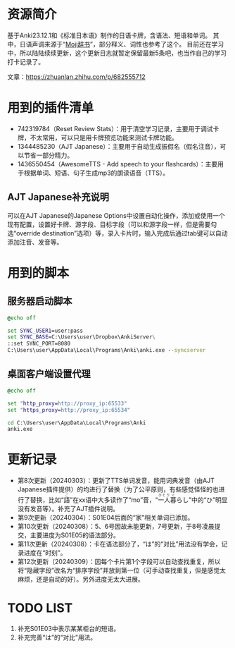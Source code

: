 # 资源简介

基于Anki23.12.1和《标准日本语》制作的日语卡牌，含语法、短语和单词。
其中，日语声调来源于“[Moji辞书](https://www.mojidict.com/)”，部分释义、词性也参考了这个。
目前还在学习中，所以陆陆续续更新，这个更新日志就暂定保留最新5条吧，也当作自己的学习打卡记录了。

文章：https://zhuanlan.zhihu.com/p/682555712

# 用到的插件清单

+ 742319784（Reset Review Stats）：用于清空学习记录，主要用于调试卡牌，不太常用，可以只是用卡牌预览功能来测试卡牌功能。
+ 1344485230（AJT Japanese）：主要用于自动生成振假名（假名注音），可以节省一部分精力。
+ 1436550454（AwesomeTTS - Add speech to your flashcards）：主要用于根据单词、短语、句子生成mp3的朗读语音（TTS）。

## AJT Japanese补充说明

可以在AJT Japanese的Japanese Options中设置自动化操作，添加或使用一个现有配置，设置好卡牌、源字段、目标字段（可以和源字段一样，但是需要勾选“override destination”选项）等，录入卡片时，输入完成后通过tab键可以自动添加注音、发音等。

# 用到的脚本

## 服务器启动脚本

```bat
@echo off

set SYNC_USER1=user:pass
set SYNC_BASE=C:\Users\user\Dropbox\AnkiServer\
::set SYNC_PORT=8080
C:\Users\user\AppData\Local\Programs\Anki\anki.exe --syncserver
```

## 桌面客户端设置代理

```bat
@echo off

set "http_proxy=http://proxy_ip:65533"
set "https_proxy=http://proxy_ip:65534"

cd C:\Users\user\AppData\Local\Programs\Anki
anki.exe
```

# 更新记录

+ 第8次更新（20240303）：更新了TTS单词发音，能用词典发音（由AJT Japanese插件提供）的均进行了替换（为了公平原则，有些感觉怪怪的也进行了替换，比如“<ruby>語<rt>ご</rt></ruby>”在xx语中大多读作了“mo”音，“<ruby>一人<rt>ひとり</rt></ruby><ruby>暮<rt>ぐ</rt></ruby>らし”中的“ひ”明显没有发音等）。补充了AJT插件说明。
+ 第9次更新（20240304）：S01E04后面的“家”相关单词已添加。
+ 第10次更新（20240308）：5、6号因故未能更新，7号更新，于8号凌晨提交，主要进度为S01E05的语法部分。
+ 第11次更新（20240308）：卡在语法部分了，“は”的“对比”用法没有学会，记录进度在“时刻”。
+ 第12次更新（20240309）：因每个卡片第1个字段可以自动查找重复，所以将“隐藏字段”改名为“排序字段”并放到第一位（可手动查找重复，但是感觉太麻烦，还是自动的好）。另外进度无太大进展。

# TODO LIST

1. 补充S01E03中表示某某柜台的短语。
2. 补充完善“は”的“对比”用法。
